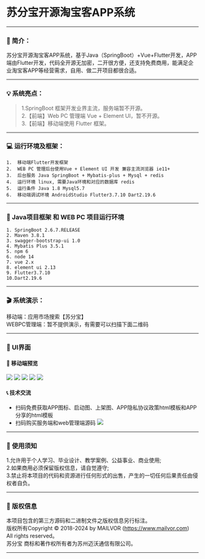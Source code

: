 
# 苏分宝开源淘宝客APP系统


---

### 📖 简介：

苏分宝开源淘宝客APP系统，基于Java（SpringBoot）+Vue+Flutter开发，APP端由Flutter开发，代码全开源无加密，二开很方便，还支持免费商用，能满足企业淘宝客APP等经营需求，自用、做二开项目都很合适。


---

### 💡 系统亮点：
>1.SpringBoot 框架开发业界主流，服务端暂不开源。  <br>
>2.【前端】Web PC 管理端 Vue + Element UI，暂不开源。<br>
>3.【前端】移动端使用 Flutter 框架。<br>

---

### 💻 运行环境及框架：
~~~
1.	移动端Flutter开发框架
2.	WEB PC 管理后台使用Vue + Element UI 开发 兼容主流浏览器 ie11+
3.	后台服务 Java SpringBoot + Mybatis-plus + Mysql + redis
4.	运行环境 linux, 需要Java环境和对应的数据库 redis
5.	运行条件 Java 1.8 Mysql5.7
6.	移动端调试环境 AndroidStudio Flutter3.7.10 Dart2.19.6
~~~
---

### 🔧 Java项目框架 和 WEB PC 项目运行环境
~~~
1. SpringBoot 2.6.7.RELEASE
2. Maven 3.8.1
3. swagger-bootstrap-ui 1.0
4. Mybatis Plus 3.5.1
5. npm 6
6. node 14
7. vue 2.x
8. element ui 2.13
9. Flutter3.7.10
10.Dart2.19.6
~~~

---

### 🎬 系统演示：
移动端：应用市场搜索【苏分宝】<br>
WEBPC管理端：暂不提供演示，有需要可以扫描下面二维码<br>

---

### 💟 UI界面

#### 📱 移动端预览
![](demoimages/1.png)
![](demoimages/2.png)
![](demoimages/3.png)
![](demoimages/4.png)
![](demoimages/5.png)


#### 📞 技术交流
* 扫码免费获取APP图标、启动图、上架图、APP隐私协议政策html模板和APP分享的html模板
* 扫码购买服务端和web管理端源码
![](demoimages/qr.jpg)

---

### 🔔 使用须知
1.允许用于个人学习、毕业设计、教学案例、公益事业、商业使用;<br>
2.如果商用必须保留版权信息，请自觉遵守;<br>
3.禁止将本项目的代码和资源进行任何形式的出售，产生的一切任何后果责任由侵权者自负。<br>

---
### 🪪 版权信息
本项目包含的第三方源码和二进制文件之版权信息另行标注。<br>
版权所有Copyright © 2018-2024 by MAILVOR (https://www.mailvor.com)<br>
All rights reserved。<br>
苏分宝 商标和著作权所有者为苏州迈沃通信有限公司。<br>

---
